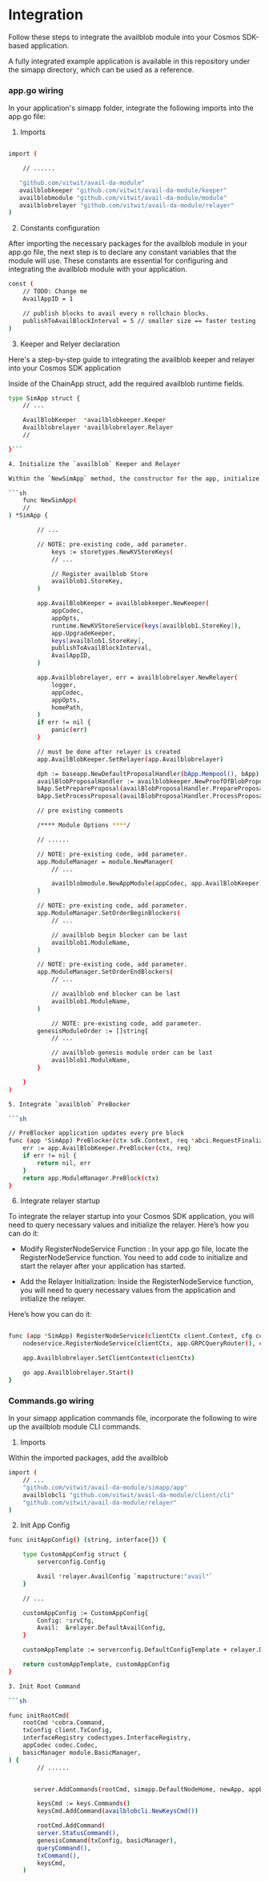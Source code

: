 # Integration

Follow these steps to integrate the availblob module into your Cosmos SDK-based application.

A fully integrated example application is available in this repository under the simapp directory, which can be used as a reference.


### app.go wiring 

In your application's simapp folder, integrate the following imports into the app.go file:

1. Imports 

```sh

import (

    // ......

   "github.com/vitwit/avail-da-module"
   availblobkeeper "github.com/vitwit/avail-da-module/keeper"
   availblobmodule "github.com/vitwit/avail-da-module/module"
   availblobrelayer "github.com/vitwit/avail-da-module/relayer" 
)

```

2. Constants configuration

After importing the necessary packages for the availblob module in your app.go file, the next step is to declare any constant variables that the module will use. These constants are essential for configuring and integrating the availblob module with your application.

```sh
const (
	// TODO: Change me
	AvailAppID = 1

	// publish blocks to avail every n rollchain blocks.
	publishToAvailBlockInterval = 5 // smaller size == faster testing
)
```

3. Keeper and Relyer declaration

Here's a step-by-step guide to integrating the availblob keeper and relayer into your Cosmos SDK application

Inside of the ChainApp struct, add the required availblob runtime fields.

```sh
type SimApp struct {
    // ...

	AvailBlobKeeper  *availblobkeeper.Keeper
	Availblobrelayer *availblobrelayer.Relayer
	//

}```

4. Initialize the `availblob` Keeper and Relayer

Within the `NewSimApp` method, the constructor for the app, initialize the availblob components.

```sh
    func NewSimApp(
	//
) *SimApp {

        // ...

        // NOTE: pre-existing code, add parameter.
            keys := storetypes.NewKVStoreKeys(
            // ...

            // Register availblob Store
            availblob1.StoreKey,
        )

        app.AvailBlobKeeper = availblobkeeper.NewKeeper(
            appCodec,
            appOpts,
            runtime.NewKVStoreService(keys[availblob1.StoreKey]),
            app.UpgradeKeeper,
            keys[availblob1.StoreKey],
            publishToAvailBlockInterval,
            AvailAppID,
        )

        app.Availblobrelayer, err = availblobrelayer.NewRelayer(
            logger,
            appCodec,
            appOpts,
            homePath,
        )
        if err != nil {
            panic(err)
        }

        // must be done after relayer is created
        app.AvailBlobKeeper.SetRelayer(app.Availblobrelayer)

        dph := baseapp.NewDefaultProposalHandler(bApp.Mempool(), bApp)
        availBlobProposalHandler := availblobkeeper.NewProofOfBlobProposalHandler(app.AvailBlobKeeper, dph.PrepareProposalHandler(), dph.ProcessProposalHandler())
        bApp.SetPrepareProposal(availBlobProposalHandler.PrepareProposal)
        bApp.SetProcessProposal(availBlobProposalHandler.ProcessProposal)

        // pre existing comments

        /**** Module Options ****/

        // ......

        // NOTE: pre-existing code, add parameter.
        app.ModuleManager = module.NewManager(
            // ...

            availblobmodule.NewAppModule(appCodec, app.AvailBlobKeeper),
        )

        // NOTE: pre-existing code, add parameter.
        app.ModuleManager.SetOrderBeginBlockers(
            // ...

            // availblob begin blocker can be last
            availblob1.ModuleName,
        )

        // NOTE: pre-existing code, add parameter.
        app.ModuleManager.SetOrderEndBlockers(
            // ...

            // availblob end blocker can be last
            availblob1.ModuleName,
        )

            // NOTE: pre-existing code, add parameter.
        genesisModuleOrder := []string{
            // ...

            // availblob genesis module order can be last
            availblob1.ModuleName,
        }

    }
)

5. Integrate `availblob` PreBocker

```sh

// PreBlocker application updates every pre block
func (app *SimApp) PreBlocker(ctx sdk.Context, req *abci.RequestFinalizeBlock) (*sdk.ResponsePreBlock, error) {
	err := app.AvailBlobKeeper.PreBlocker(ctx, req)
	if err != nil {
		return nil, err
	}
	return app.ModuleManager.PreBlock(ctx)
}

```

6. Integrate relayer startup

To integrate the relayer startup into your Cosmos SDK application, you will need to query necessary values and initialize the relayer. Here’s how you can do it:

* Modify RegisterNodeService Function :
In your app.go file, locate the RegisterNodeService function. You need to add code to initialize and start the relayer after your application has started.

* Add the Relayer Initialization: Inside the RegisterNodeService function, you will need to query necessary values from the application and initialize the relayer. 

Here’s how you can do it: 

```sh

func (app *SimApp) RegisterNodeService(clientCtx client.Context, cfg config.Config) {
	nodeservice.RegisterNodeService(clientCtx, app.GRPCQueryRouter(), cfg)

	app.Availblobrelayer.SetClientContext(clientCtx)

	go app.Availblobrelayer.Start()
}
```

### Commands.go wiring 

In your simapp application commands file, incorporate the following to wire up the availblob module CLI commands.

1. Imports

Within the imported packages, add the availblob

```sh
import (
    // ...
	"github.com/vitwit/avail-da-module/simapp/app"
    availblobcli "github.com/vitwit/avail-da-module/client/cli"
	"github.com/vitwit/avail-da-module/relayer"
)
```

2. Init App Config

```sh
func initAppConfig() (string, interface{}) {

	type CustomAppConfig struct {
		serverconfig.Config

		Avail *relayer.AvailConfig `mapstructure:"avail"`
	}

    // ...

	customAppConfig := CustomAppConfig{
		Config: *srvCfg,
		Avail:  &relayer.DefaultAvailConfig,
	}

	customAppTemplate := serverconfig.DefaultConfigTemplate + relayer.DefaultConfigTemplate 

	return customAppTemplate, customAppConfig
}

3. Init Root Command

```sh

func initRootCmd(
	rootCmd *cobra.Command,
	txConfig client.TxConfig,
	interfaceRegistry codectypes.InterfaceRegistry,
	appCodec codec.Codec,
	basicManager module.BasicManager,
) {
        // ......


       server.AddCommands(rootCmd, simapp.DefaultNodeHome, newApp, appExport, addModuleInitFlags)

	    keysCmd := keys.Commands()
	    keysCmd.AddCommand(availblobcli.NewKeysCmd())

        rootCmd.AddCommand(
		server.StatusCommand(),
		genesisCommand(txConfig, basicManager),
		queryCommand(),
		txCommand(),
		keysCmd,
	)
```